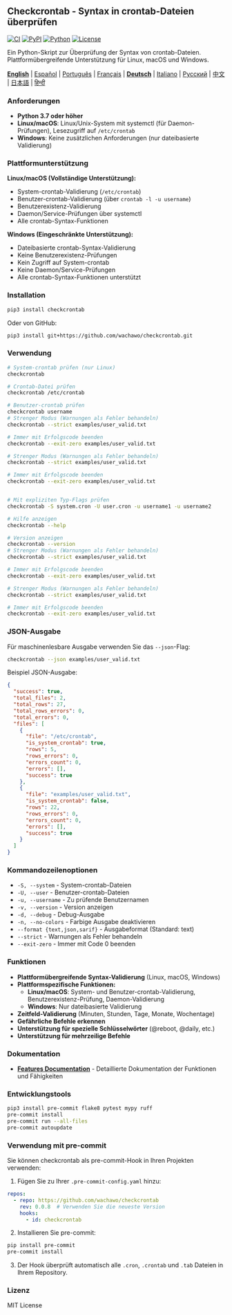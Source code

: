 ## Checkcrontab - Syntax in crontab-Dateien überprüfen

[![CI](https://github.com/wachawo/checkcrontab/actions/workflows/ci.yml/badge.svg)](https://github.com/wachawo/checkcrontab/actions/workflows/ci.yml)
[![PyPI](https://img.shields.io/pypi/v/checkcrontab.svg)](https://pypi.org/project/checkcrontab/)
[![Python](https://img.shields.io/pypi/pyversions/checkcrontab.svg)](https://pypi.org/project/checkcrontab/)
[![License](https://img.shields.io/badge/license-MIT-blue.svg)](https://github.com/wachawo/checkcrontab/blob/main/LICENSE)

Ein Python-Skript zur Überprüfung der Syntax von crontab-Dateien. Plattformübergreifende Unterstützung für Linux, macOS und Windows.

**[English](https://github.com/wachawo/checkcrontab/blob/main/README.md)** | [Español](https://github.com/wachawo/checkcrontab/blob/main/docs/README_ES.md) | [Português](https://github.com/wachawo/checkcrontab/blob/main/docs/README_PT.md) | [Français](https://github.com/wachawo/checkcrontab/blob/main/docs/README_FR.md) | **[Deutsch](https://github.com/wachawo/checkcrontab/blob/main/docs/README_DE.md)** | [Italiano](https://github.com/wachawo/checkcrontab/blob/main/docs/README_IT.md) | [Русский](https://github.com/wachawo/checkcrontab/blob/main/docs/README_RU.md) | [中文](https://github.com/wachawo/checkcrontab/blob/main/docs/README_ZH.md) | [日本語](https://github.com/wachawo/checkcrontab/blob/main/docs/README_JA.md) | [हिन्दी](https://github.com/wachawo/checkcrontab/blob/main/docs/README_HI.md)

### Anforderungen

- **Python 3.7 oder höher**
- **Linux/macOS**: Linux/Unix-System mit systemctl (für Daemon-Prüfungen), Lesezugriff auf `/etc/crontab`
- **Windows**: Keine zusätzlichen Anforderungen (nur dateibasierte Validierung)

### Plattformunterstützung

**Linux/macOS (Vollständige Unterstützung):**
- System-crontab-Validierung (`/etc/crontab`)
- Benutzer-crontab-Validierung (über `crontab -l -u username`)
- Benutzerexistenz-Validierung
- Daemon/Service-Prüfungen über systemctl
- Alle crontab-Syntax-Funktionen

**Windows (Eingeschränkte Unterstützung):**
- Dateibasierte crontab-Syntax-Validierung
- Keine Benutzerexistenz-Prüfungen
- Kein Zugriff auf System-crontab
- Keine Daemon/Service-Prüfungen
- Alle crontab-Syntax-Funktionen unterstützt

### Installation

```bash
pip3 install checkcrontab
```

Oder von GitHub:

```bash
pip3 install git+https://github.com/wachawo/checkcrontab.git
```

### Verwendung

```bash
# System-crontab prüfen (nur Linux)
checkcrontab

# Crontab-Datei prüfen
checkcrontab /etc/crontab

# Benutzer-crontab prüfen
checkcrontab username
# Strenger Modus (Warnungen als Fehler behandeln)
checkcrontab --strict examples/user_valid.txt

# Immer mit Erfolgscode beenden
checkcrontab --exit-zero examples/user_valid.txt

# Strenger Modus (Warnungen als Fehler behandeln)
checkcrontab --strict examples/user_valid.txt

# Immer mit Erfolgscode beenden
checkcrontab --exit-zero examples/user_valid.txt


# Mit expliziten Typ-Flags prüfen
checkcrontab -S system.cron -U user.cron -u username1 -u username2

# Hilfe anzeigen
checkcrontab --help

# Version anzeigen
checkcrontab --version
# Strenger Modus (Warnungen als Fehler behandeln)
checkcrontab --strict examples/user_valid.txt

# Immer mit Erfolgscode beenden
checkcrontab --exit-zero examples/user_valid.txt

# Strenger Modus (Warnungen als Fehler behandeln)
checkcrontab --strict examples/user_valid.txt

# Immer mit Erfolgscode beenden
checkcrontab --exit-zero examples/user_valid.txt

```

### JSON-Ausgabe

Für maschinenlesbare Ausgabe verwenden Sie das `--json`-Flag:

```bash
checkcrontab --json examples/user_valid.txt
```

Beispiel JSON-Ausgabe:

```json
{
  "success": true,
  "total_files": 2,
  "total_rows": 27,
  "total_rows_errors": 0,
  "total_errors": 0,
  "files": [
    {
      "file": "/etc/crontab",
      "is_system_crontab": true,
      "rows": 5,
      "rows_errors": 0,
      "errors_count": 0,
      "errors": [],
      "success": true
    },
    {
      "file": "examples/user_valid.txt",
      "is_system_crontab": false,
      "rows": 22,
      "rows_errors": 0,
      "errors_count": 0,
      "errors": [],
      "success": true
    }
  ]
}
```

### Kommandozeilenoptionen

- `-S, --system` - System-crontab-Dateien
- `-U, --user` - Benutzer-crontab-Dateien
- `-u, --username` - Zu prüfende Benutzernamen
- `-v, --version` - Version anzeigen
- `-d, --debug` - Debug-Ausgabe
- `-n, --no-colors` - Farbige Ausgabe deaktivieren
- `--format {text,json,sarif}` - Ausgabeformat (Standard: text)
- `--strict` - Warnungen als Fehler behandeln
- `--exit-zero` - Immer mit Code 0 beenden

### Funktionen

- **Plattformübergreifende Syntax-Validierung** (Linux, macOS, Windows)
- **Plattformspezifische Funktionen:**
  - **Linux/macOS**: System- und Benutzer-crontab-Validierung, Benutzerexistenz-Prüfung, Daemon-Validierung
  - **Windows**: Nur dateibasierte Validierung
- **Zeitfeld-Validierung** (Minuten, Stunden, Tage, Monate, Wochentage)
- **Gefährliche Befehle erkennen**
- **Unterstützung für spezielle Schlüsselwörter** (@reboot, @daily, etc.)
- **Unterstützung für mehrzeilige Befehle**

### Dokumentation

- **[Features Documentation](https://github.com/wachawo/checkcrontab/blob/main/docs/FEATURES.md)** - Detaillierte Dokumentation der Funktionen und Fähigkeiten

### Entwicklungstools

```bash
pip3 install pre-commit flake8 pytest mypy ruff
pre-commit install
pre-commit run --all-files
pre-commit autoupdate
```

### Verwendung mit pre-commit

Sie können checkcrontab als pre-commit-Hook in Ihren Projekten verwenden:

1. Fügen Sie zu Ihrer `.pre-commit-config.yaml` hinzu:

```yaml
repos:
  - repo: https://github.com/wachawo/checkcrontab
    rev: 0.0.8  # Verwenden Sie die neueste Version
    hooks:
      - id: checkcrontab
```

2. Installieren Sie pre-commit:

```bash
pip install pre-commit
pre-commit install
```

3. Der Hook überprüft automatisch alle `.cron`, `.crontab` und `.tab` Dateien in Ihrem Repository.

### Lizenz

MIT License

